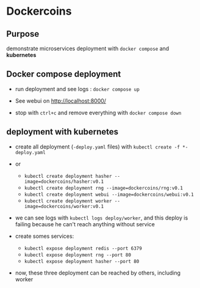 # Dockercoins

## Purpose
demonstrate microservices deployment with `docker compose` and **kubernetes**

## Docker compose deployment
* run deployment and see logs : `docker compose up`

* See webui on [http://localhost:8000/](http://localhost:8000/)

* stop with `ctrl+c` and remove everything with `docker compose down`

## deployment with kubernetes
* create all deployment (`-deploy.yaml` files) with `kubectl create -f *-deploy.yaml`
* or
    * `kubectl create deployment hasher --image=dockercoins/hasher:v0.1`
    * `kubectl create deployment rng --image=dockercoins/rng:v0.1`
    * `kubectl create deployment webui --image=dockercoins/webui:v0.1`
    * `kubectl create deployment worker --image=dockercoins/worker:v0.1`

* we can see logs with `kubectl logs deploy/worker`, and this deploy is failing because he can't reach anything without service

* create somes services:
    * `kubectl expose deployment redis --port 6379`
    * `kubectl expose deployment rng --port 80`
    * `kubectl expose deployment hasher --port 80`

* now, these three deployment can be reached by others, including worker